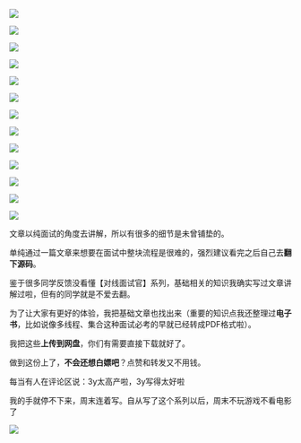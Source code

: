 ![](https://tva1.sinaimg.cn/large/008eGmZEly1gmqpax2xzyj30ku112q8n.jpg)

![](https://tva1.sinaimg.cn/large/008eGmZEly1gmqpaziszjj30ku112dks.jpg)

![](https://tva1.sinaimg.cn/large/008eGmZEly1gmqpau0g1xj30ku112jxt.jpg)

![](https://tva1.sinaimg.cn/large/008eGmZEly1gmqpb1g5raj30ku112gsw.jpg)

![](https://tva1.sinaimg.cn/large/008eGmZEly1gmqpay7kx8j30ku11244o.jpg)

![](https://tva1.sinaimg.cn/large/008eGmZEly1gmqpaw7lzlj30ku112qa0.jpg)

![](https://tva1.sinaimg.cn/large/008eGmZEly1gmqpauc791j30ku112q9v.jpg)

![](https://tva1.sinaimg.cn/large/008eGmZEly1gmqpavopfnj30ku1127au.jpg)

![](https://tva1.sinaimg.cn/large/008eGmZEly1gmqpav7qwqj30ku112q9m.jpg)

![](https://tva1.sinaimg.cn/large/008eGmZEly1gmqpaz5cszj30ku1127b7.jpg)

![](https://tva1.sinaimg.cn/large/008eGmZEly1gmqpawnongj30ku112wkv.jpg)

![](https://tva1.sinaimg.cn/large/008eGmZEly1gmqpb0exsxj30ku112n3m.jpg)

![](https://tva1.sinaimg.cn/large/008eGmZEly1gmqpfbi1swj30ku1120xu.jpg)

文章以纯面试的角度去讲解，所以有很多的细节是未曾铺垫的。



单纯通过一篇文章来想要在面试中整块流程是很难的，强烈建议看完之后自己去**翻下源码**。



鉴于很多同学反馈没看懂【对线面试官】系列，基础相关的知识我确实写过文章讲解过啦，但有的同学就是不爱去翻。



为了让大家有更好的体验，我把基础文章也找出来（重要的知识点我还整理过**电子书**，比如说像多线程、集合这种面试必考的早就已经转成PDF格式啦）。



我把这些**上传到网盘**，你们有需要直接下载就好了。



做到这份上了，**不会还想白嫖吧**？点赞和转发又不用钱。



每当有人在评论区说：3y太高产啦，3y写得太好啦



我的手就停不下来，周末连着写。自从写了这个系列以后，周末不玩游戏不看电影了

![](https://tva1.sinaimg.cn/large/008eGmZEly1gmqqrsr5qrj30u01ese81.jpg)
